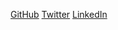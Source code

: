 [GitHub](https://github.com/Melanthiaceae)
[Twitter](https://twitter.com/melanthiaceae)
[LinkedIn](https://linkedin.com/phil-whitehead)
